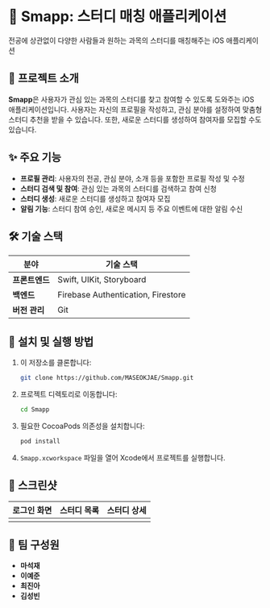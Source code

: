 # 📘 Smapp: 스터디 매칭 애플리케이션

전공에 상관없이 다양한 사람들과 원하는 과목의 스터디를 매칭해주는 iOS 애플리케이션

## 📄 프로젝트 소개

**Smapp**은 사용자가 관심 있는 과목의 스터디를 찾고 참여할 수 있도록 도와주는 iOS 애플리케이션입니다. 사용자는 자신의 프로필을 작성하고, 관심 분야를 설정하여 맞춤형 스터디 추천을 받을 수 있습니다. 또한, 새로운 스터디를 생성하여 참여자를 모집할 수도 있습니다.

## ✨ 주요 기능

- **프로필 관리**: 사용자의 전공, 관심 분야, 소개 등을 포함한 프로필 작성 및 수정
- **스터디 검색 및 참여**: 관심 있는 과목의 스터디를 검색하고 참여 신청
- **스터디 생성**: 새로운 스터디를 생성하고 참여자 모집
- **알림 기능**: 스터디 참여 승인, 새로운 메시지 등 주요 이벤트에 대한 알림 수신

## 🛠️ 기술 스택
| 분야 | 기술 스택 |
| --- | --- |
| **프론트엔드** | Swift, UIKit, Storyboard |
| **백엔드** | Firebase Authentication, Firestore |
| **버전 관리** | Git |


## 🚀 설치 및 실행 방법

1. 이 저장소를 클론합니다:
    
    ```bash
    git clone https://github.com/MASEOKJAE/Smapp.git
    ```
    
2. 프로젝트 디렉토리로 이동합니다:
    
    ```bash
    cd Smapp
    ```
    
3. 필요한 CocoaPods 의존성을 설치합니다:
    
    ```bash
    pod install
    ```
    
4. `Smapp.xcworkspace` 파일을 열어 Xcode에서 프로젝트를 실행합니다.

## 📸 스크린샷

| 로그인 화면 | 스터디 목록 | 스터디 상세 |
| --- | --- | --- |
|  |  |  |

## 👥 팀 구성원

- **마석재**
- **이예준**
- **최진아**
- **김성빈**
